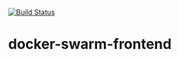 [![Build Status](https://travis-ci.org/charlyraffellini/docker-swarm-frontend.svg?branch=master)](https://travis-ci.org/charlyraffellini/docker-swarm-frontend)

# docker-swarm-frontend

